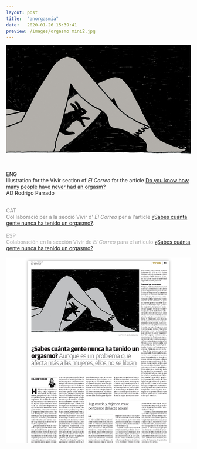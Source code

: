 ```yaml
---
layout: post
title:  "anorgasmia"
date:   2020-01-26 15:39:41
preview: /images/orgasmo mini2.jpg
---
```




![Picture 1](/images/orgasmo.jpg)
<br><br>

<div class="row">

  <div class="column">

  ENG<br>
  Illustration for the Vivir section of <i> El Correo </i> for the article <a href="https://www.elcorreo.com/vivir/relaciones-humanas/sabes-gente-nunca-20211019142752-ntrc.html">Do you know how many people have never had an orgasm?</a><br>
  AD Rodrigo Parrado<br><br>



  <font color="#808080">
  CAT<br>
  Col·laboració per a la secció Vivir d'<i> El Correo </i> per a l'article <a href="https://www.elcorreo.com/vivir/relaciones-humanas/sabes-gente-nunca-20211019142752-ntrc.html">¿Sabes cuánta gente nunca ha tenido un orgasmo?</a>.</font><br><br>



  <font color="#A9A9A9">
  ESP<br>
   Colaboración en la sección Vivir de<i> El Correo </i> para el articulo <a href="https://www.elcorreo.com/vivir/relaciones-humanas/sabes-gente-nunca-20211019142752-ntrc.html">¿Sabes cuánta gente nunca ha tenido un orgasmo?</a></font><br><br>

  </div>



<div class="column">

 <img src="/images/orgasmo paper.jpg" alt="drawing">
   </div>
     </div>
